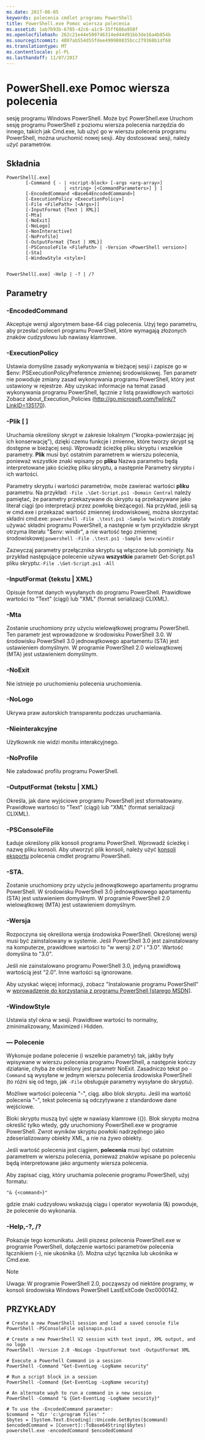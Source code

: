 ```yaml
---
ms.date: 2017-06-05
keywords: polecenia cmdlet programu PowerShell
title: PowerShell.exe Pomoc wiersza polecenia
ms.assetid: 1ab7b93b-6785-42c6-a1c9-35ff686a958f
ms.openlocfilehash: 262c21e44e509746314ed44d91bb3de16a4b854b
ms.sourcegitcommit: 4807ab554d55fdee499980835bcc279368b1df68
ms.translationtype: MT
ms.contentlocale: pl-PL
ms.lasthandoff: 11/07/2017
---
```

# <a name="powershellexe-command-line-help"></a>PowerShell.exe Pomoc wiersza polecenia
sesję programu Windows PowerShell. Może być PowerShell.exe Uruchom sesję programu PowerShell z poziomu wiersza polecenia narzędzia do innego, takich jak Cmd.exe, lub użyć go w wierszu polecenia programu PowerShell, można uruchomić nowej sesji. Aby dostosować sesji, należy użyć parametrów.

## <a name="syntax"></a>Składnia

```syntax
PowerShell[.exe]
       [-Command { - | <script-block> [-args <arg-array>]
                     | <string> [<CommandParameters>] } ]
       [-EncodedCommand <Base64EncodedCommand>]
       [-ExecutionPolicy <ExecutionPolicy>]
       [-File <FilePath> [<Args>]]
       [-InputFormat {Text | XML}] 
       [-Mta]
       [-NoExit]
       [-NoLogo]
       [-NonInteractive] 
       [-NoProfile] 
       [-OutputFormat {Text | XML}] 
       [-PSConsoleFile <FilePath> | -Version <PowerShell version>]
       [-Sta]
       [-WindowStyle <style>]
        

PowerShell[.exe] -Help | -? | /?
```

## <a name="parameters"></a>Parametry

### <a name="-encodedcommand-base64encodedcommand"></a>-EncodedCommand<Base64EncodedCommand>
Akceptuje wersji algorytmem base-64 ciąg polecenia. Użyj tego parametru, aby przesłać poleceń programu PowerShell, które wymagają złożonych znaków cudzysłowu lub nawiasy klamrowe.

### <a name="-executionpolicy-executionpolicy"></a>-ExecutionPolicy<ExecutionPolicy>
Ustawia domyślne zasady wykonywania w bieżącej sesji i zapisze go w $env: PSExecutionPolicyPreference zmiennej środowiskowej. Ten parametr nie powoduje zmiany zasad wykonywania programu PowerShell, który jest ustawiony w rejestrze. Aby uzyskać informacje na temat zasad wykonywania programu PowerShell, łącznie z listą prawidłowych wartości Zobacz about_Execution_Policies (http://go.microsoft.com/fwlink/?LinkID=135170).

### <a name="-file-filepath-parameters"></a>-Plik <FilePath> \[ <Parameters>]
Uruchamia określony skrypt w zakresie lokalnym ("kropka-powierzając jej ich konserwację"), dzięki czemu funkcje i zmienne, które tworzy skrypt są dostępne w bieżącej sesji. Wprowadź ścieżkę pliku skryptu i wszelkie parametry. **Plik** musi być ostatnim parametrem w wierszu polecenia, ponieważ wszystkie znaki wpisany po **pliku** Nazwa parametru będą interpretowane jako ścieżkę pliku skryptu, a następnie Parametry skryptu i ich wartości.

Parametry skryptu i wartości parametrów, może zawierać wartości **pliku** parametru. Na przykład: `-File .\Get-Script.ps1 -Domain Central` należy pamiętać, że parametry przekazywane do skryptu są przekazywane jako literał ciągi (po interpretacji przez powłokę bieżącego).
Na przykład, jeśli są w cmd.exe i przekazać wartość zmiennej środowiskowej, można skorzystać składni cmd.exe: `powershell -File .\test.ps1 -Sample %windir%` zostały używać składni programu PowerShell, a następnie w tym przykładzie skrypt otrzyma literału "$env: windir", a nie wartość tego zmiennej środowiskowej:`powershell -File .\test.ps1 -Sample $env:windir`

Zazwyczaj parametry przełącznika skryptu są włączone lub pominięty. Na przykład następujące polecenie używa **wszystkie** parametr Get-Script.ps1 pliku skryptu:`-File .\Get-Script.ps1 -All`

### <a name="-inputformat-text--xml"></a>\-InputFormat {tekstu | XML}
Opisuje format danych wysyłanych do programu PowerShell. Prawidłowe wartości to "Text" (ciągi) lub "XML" (format serializacji CLIXML).

### <a name="-mta"></a>-Mta
Zostanie uruchomiony przy użyciu wielowątkowej programu PowerShell. Ten parametr jest wprowadzone w środowisku PowerShell 3.0. W środowisku PowerShell 3.0 jednowątkowego apartamentu (STA) jest ustawieniem domyślnym. W programie PowerShell 2.0 wielowątkowej (MTA) jest ustawieniem domyślnym.

### <a name="-noexit"></a>-NoExit
Nie istnieje po uruchomieniu polecenia uruchomienia.

### <a name="-nologo"></a>-NoLogo
Ukrywa praw autorskich transparentu podczas uruchamiania.

### <a name="-noninteractive"></a>-Nieinterakcyjne
Użytkownik nie widzi monitu interakcyjnego.

### <a name="-noprofile"></a>-NoProfile
Nie załadować profilu programu PowerShell.

### <a name="-outputformat-text--xml"></a>-OutputFormat {tekstu | XML}
Określa, jak dane wyjściowe programu PowerShell jest sformatowany. Prawidłowe wartości to "Text" (ciągi) lub "XML" (format serializacji CLIXML).

### <a name="-psconsolefile-filepath"></a>-PSConsoleFile<FilePath>
Ładuje określony plik konsoli programu PowerShell. Wprowadź ścieżkę i nazwę pliku konsoli. Aby utworzyć plik konsoli, należy użyć [konsoli eksportu](https://technet.microsoft.com/en-us/library/4bab1c02-9e61-4aaf-9957-11d1934ef4ef) polecenia cmdlet programu PowerShell.

### <a name="-sta"></a>-STA.
Zostanie uruchomiony przy użyciu jednowątkowego apartamentu programu PowerShell. W środowisku PowerShell 3.0 jednowątkowego apartamentu (STA) jest ustawieniem domyślnym. W programie PowerShell 2.0 wielowątkowej (MTA) jest ustawieniem domyślnym.

### <a name="-version-powershell-version"></a>-Wersja<PowerShell Version>
Rozpoczyna się określona wersja środowiska PowerShell. Określonej wersji musi być zainstalowany w systemie. Jeśli PowerShell 3.0 jest zainstalowany na komputerze, prawidłowe wartości to "w wersji 2.0" i "3.0". Wartość domyślna to "3.0".

Jeśli nie zainstalowano programu PowerShell 3.0, jedyną prawidłową wartością jest "2.0". Inne wartości są ignorowane.

Aby uzyskać więcej informacji, zobacz "Instalowanie programu PowerShell" w [wprowadzenie do korzystania z programu PowerShell [starego MSDN]](https://technet.microsoft.com/en-us/library/69555d95-b481-43e1-86e7-b46d68b3e2dd).

### <a name="-windowstyle-window-style"></a>-WindowStyle<Window style>
Ustawia styl okna w sesji. Prawidłowe wartości to normalny, zminimalizowany, Maximized i Hidden.

### <a name="-command"></a>— Polecenie
Wykonuje podane polecenie (i wszelkie parametry) tak, jakby były wpisywane w wierszu polecenia programu PowerShell, a następnie kończy działanie, chyba że określony jest parametr NoExit.
Zasadniczo tekst po `-Command` są wysyłane w jednym wierszu polecenia środowiska PowerShell (to różni się od tego, jak `-File` obsługuje parametry wysyłane do skryptu).

Możliwe wartości polecenia "-", ciąg. albo blok skryptu. Jeśli ma wartość polecenia "-", tekst polecenia są odczytywane z standardowe dane wejściowe.

Bloki skryptu muszą być ujęte w nawiasy klamrowe ({}). Blok skryptu można określić tylko wtedy, gdy uruchomiony PowerShell.exe w programie PowerShell. Zwrot wyników skryptu powłoki nadrzędnego jako zdeserializowany obiekty XML, a nie na żywo obiekty.

Jeśli wartość polecenia jest ciągiem, **polecenia** musi być ostatnim parametrem w wierszu polecenia, ponieważ znaków wpisane po poleceniu będą interpretowane jako argumenty wiersza polecenia.

Aby zapisać ciąg, który uruchamia polecenie programu PowerShell, użyj formatu:

```
"& {<command>}"
```

gdzie znaki cudzysłowu wskazują ciągu i operator wywołania (&) powoduje, że polecenie do wykonania.

### <a name="-help---"></a>-Help,-?, /?
Pokazuje tego komunikatu. Jeśli piszesz polecenia PowerShell.exe w programie PowerShell, dołączenie wartości parametrów polecenia łącznikiem (-), nie ukośnika (/). Można użyć łącznika lub ukośnika w Cmd.exe.

> [!NOTE]
> Uwaga: W programie PowerShell 2.0, począwszy od niektóre programy, w konsoli środowiska Windows PowerShell LastExitCode 0xc0000142.

## <a name="examples"></a>PRZYKŁADY

```
# Create a new PowerShell session and load a saved console file
PowerShell -PSConsoleFile sqlsnapin.psc1

# Create a new PowerShell V2 session with text input, XML output, and no logo
PowerShell -Version 2.0 -NoLogo -InputFormat text -OutputFormat XML

# Execute a Powerhell Command in a session
PowerShell -Command "Get-EventLog -LogName security"

# Run a script block in a session
PowerShell -Command {Get-EventLog -LogName security}

# An alternate wayh to run a command in a new session
PowerShell -Command "& {Get-EventLog -LogName security}"

# To use the -EncodedCommand parameter:
$command = "dir 'c:\program files' "
$bytes = [System.Text.Encoding]::Unicode.GetBytes($command)
$encodedCommand = [Convert]::ToBase64String($bytes)
powershell.exe -encodedCommand $encodedCommand
```

